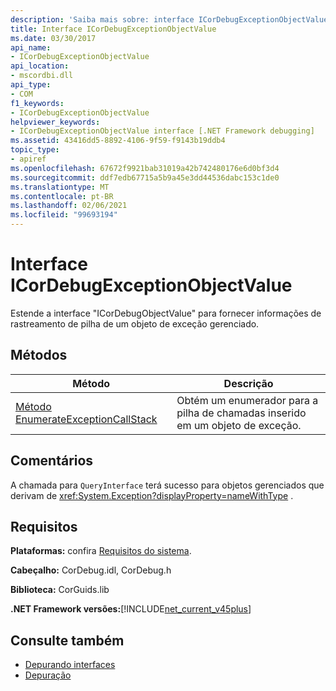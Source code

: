 ```yaml
---
description: 'Saiba mais sobre: interface ICorDebugExceptionObjectValue'
title: Interface ICorDebugExceptionObjectValue
ms.date: 03/30/2017
api_name:
- ICorDebugExceptionObjectValue
api_location:
- mscordbi.dll
api_type:
- COM
f1_keywords:
- ICorDebugExceptionObjectValue
helpviewer_keywords:
- ICorDebugExceptionObjectValue interface [.NET Framework debugging]
ms.assetid: 43416dd5-8892-4106-9f59-f9143b19ddb4
topic_type:
- apiref
ms.openlocfilehash: 67672f9921bab31019a42b742480176e6d0bf3d4
ms.sourcegitcommit: ddf7edb67715a5b9a45e3dd44536dabc153c1de0
ms.translationtype: MT
ms.contentlocale: pt-BR
ms.lasthandoff: 02/06/2021
ms.locfileid: "99693194"
---
```

# <a name="icordebugexceptionobjectvalue-interface"></a>Interface ICorDebugExceptionObjectValue

Estende a interface "ICorDebugObjectValue" para fornecer informações de rastreamento de pilha de um objeto de exceção gerenciado.  
  
## <a name="methods"></a>Métodos  
  
|Método|Descrição|  
|------------|-----------------|  
|[Método EnumerateExceptionCallStack](icordebugexceptionobjectvalue-enumerateexceptioncallstack-method.md)|Obtém um enumerador para a pilha de chamadas inserido em um objeto de exceção.|  
  
## <a name="remarks"></a>Comentários  

 A chamada para `QueryInterface` terá sucesso para objetos gerenciados que derivam de <xref:System.Exception?displayProperty=nameWithType> .  
  
## <a name="requirements"></a>Requisitos  

 **Plataformas:** confira [Requisitos do sistema](../../get-started/system-requirements.md).  
  
 **Cabeçalho:** CorDebug.idl, CorDebug.h  
  
 **Biblioteca:** CorGuids.lib  
  
 **.NET Framework versões:**[!INCLUDE[net_current_v45plus](../../../../includes/net-current-v45plus-md.md)]  
  
## <a name="see-also"></a>Consulte também

- [Depurando interfaces](debugging-interfaces.md)
- [Depuração](index.md)
